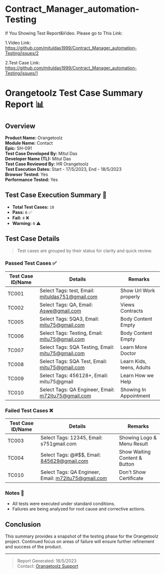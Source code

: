 # Contract_Manager_automation-Testing
If You Showing Test Report&Video.
Please go to This Link:

   1.Video Link: 
   https://github.com/mituldas1999/Contract_Manager_automation-Testing/issues/2
   
   2.Test Case Link: 
   https://github.com/mituldas1999/Contract_Manager_automation-Testing/issues/1


   # Orangetoolz Test Case Summary Report 📊

## Overview
**Product Name:** Orangetoolz  
**Module Name:** Contact  
**Epic:** SH-091  
**Test Case Developed By:** Mitul Das  
**Developer Name (TL):** Mitul Das  
**Test Case Reviewed By:** HR Orangetoolz  
**Test Execution Dates:** Start - 17/5/2023, End - 18/5/2023  
**Browser Tested:** Yes  
**Performance Tested:** Yes  

## Test Case Execution Summary 🚀
- **Total Test Cases:** `10`
- **Pass:** `6` ✅
- **Fail:** `4` ❌
- **Warning:** `0` ⚠️

## Test Case Details
> Test cases are grouped by their status for clarity and quick review.

### Passed Test Cases ✅
| Test Case ID/Name | Details | Remarks |
| ----------------- | ------- | ------- |
| TC001 | Select Tags: test, Email: mituldas751@gmail.com | Show Url Work properly |
| TC002 | Select Tags: QA, Email: Aswe@gmail.com | Views Contracts |
| TC005 | Select Tags: SQA3, Email: mitu75@gmail.com | Body Content Empty |
| TC006 | Select Tags: Testing, Email: mitu75@gmail.com | Body Content Empty |
| TC007 | Select Tags: SQA Testing, Email: mitu75@gmail.com | Learn More Doctor |
| TC008 | Select Tags: SQA Test, Email: mitu75@gmail.com | Learn Kids, teens, Adults |
| TC009 | Select Tags: 456128+, Email: mitu75@gmail | Learn How we Help |
| TC010 | Select Tags: QA Engineer, Email: m72itu75@gmail.com | Showing In Appointment |

### Failed Test Cases ❌
| Test Case ID/Name | Details | Remarks |
| ----------------- | ------- | ------- |
| TC003 | Select Tags: 12345, Email: s751gmail.com | Showing Logo & Menu Result |
| TC004 | Select Tags: @#$$, Email: 845629@gmail.com | Show Waiting Content & Button |
| TC010 | Select Tags: QA Engineer, Email: m72itu75@gmail.com | Don't Show Certificate |

### Notes 📝
- All tests were executed under standard conditions.
- Failures are being analyzed for root cause and corrective actions.

## Conclusion
This summary provides a snapshot of the testing phase for the Orangetoolz project. Continued focus on areas of failure will ensure further refinement and success of the product.

---

> Report Generated: 18/5/2023  
> Contact: [Orangetoolz Support](mailto:support@orangetoolz.com)



